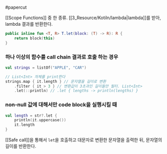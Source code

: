 #papercut 

[[Scope Functions]] 중 한 종류. [[3_Resource/Kotiln/lambda|lambda]]를 받아, lambda 결과를 반환한다.

```kotlin
public inline fun <T, R> T.let(block: (T) -> R): R {
	return block(this)
}
```
### 하나 이상의 함수를 call chain 결과로 호출 하는 경우

```kotlin
val strings = listOf("APPLE", "CAR")

// List<Int> 자체를 print한다
strings.map { it.length } // 문자열을 길이로 변환
	.filter { it > 3 } // 변환값이 3초과인 길이들만 필터. List<Int>
	.let(::println) // .let { lengths -> println(lengths) }
```
### non-null 값에 대해서만 code block을 실행시킬 때

```kotlin
val length = str?.let {
	println(it.uppercase())
	it.length
}
```

[[Safe call]]을 통해서 `let`을 호출하고 대문자로 변환한 문자열을 출력한 뒤, 문자열의 길이를 반환한다.

